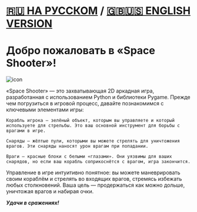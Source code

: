 # [🇷🇺 НА РУССКОМ](https://github.com/wow57/spaceshooter/blob/main/README-RU.md) / [🇬🇧🇺🇸 ENGLISH VERSION](https://github.com/wow57/spaceshooter/blob/main/README-EN.md) #
# **Добро пожаловать в «Space Shooter»!**

![icon](https://github.com/user-attachments/assets/36329417-3771-4732-b329-ce8a1f6f3d48)

«Space Shooter» — это захватывающая 2D аркадная игра, разработанная с использованием Python и библиотеки Pygame. Прежде чем погрузиться в игровой процесс, давайте познакомимся с ключевыми элементами игры:

    Корабль игрока — зелёный объект, которым вы управляете и который используете для стрельбы. Это ваш основной инструмент для борьбы с врагами в игре.

    Снаряды — жёлтые пули, которыми вы можете стрелять для уничтожения врагов. Эти снаряды наносят урон врагам при попадании.

    Враги — красные блоки с белыми «глазами». Они уязвимы для ваших снарядов, но если ваш корабль соприкоснётся с врагом, игра закончится.

Управление в игре интуитивно понятное: вы можете маневрировать своим кораблём и стрелять во входящих врагов, стремясь избежать любых столкновений. Ваша цель — продержаться как можно дольше, уничтожая врагов и набирая очки.

_**Удачи в сражениях!**_
